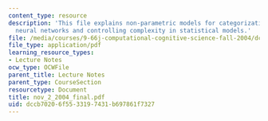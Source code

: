 ```yaml
---
content_type: resource
description: 'This file explains non-parametric models for categorization: exemplars,
  neural networks and controlling complexity in statistical models.'
file: /media/courses/9-66j-computational-cognitive-science-fall-2004/dccb70206f5533197431b697861f7327_nov_2_2004_final.pdf
file_type: application/pdf
learning_resource_types:
- Lecture Notes
ocw_type: OCWFile
parent_title: Lecture Notes
parent_type: CourseSection
resourcetype: Document
title: nov_2_2004_final.pdf
uid: dccb7020-6f55-3319-7431-b697861f7327
---
```

